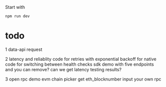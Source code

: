 
Start with 

`npm run dev`

# todo
1 data-api request

2 latency and reliablity
    code for retries with exponential backoff for native
    code for switching between health checks
    sdk demo
        with five endpoints and you can remove?
        can we get latency testing results?

3 open rpc
    demo
        evm chain picker
        get eth_blocknumber
        input your own rpc